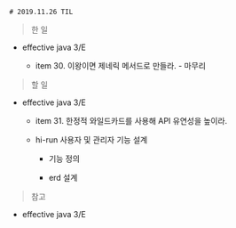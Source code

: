     # 2019.11.26 TIL

> 한 일

- effective java 3/E

    - item 30. 이왕이면 제네릭 메서드로 만들라. - 마무리

> 할 일

- effective java 3/E

    - item 31. 한정적 와일드카드를 사용해 API 유연성을 높이라.

    - hi-run 사용자 및 관리자 기능 설계
        
        - 기능 정의

        - erd 설계

> 참고

- effective java 3/E
